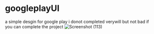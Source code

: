 # googleplayUI
a simple desgin for google play i donot completed verywill but not bad if you can complete the project ![Screenshot (113)](https://user-images.githubusercontent.com/68062657/205624160-3d5c6720-9ced-471b-9ac0-3af810544cc5.png)
